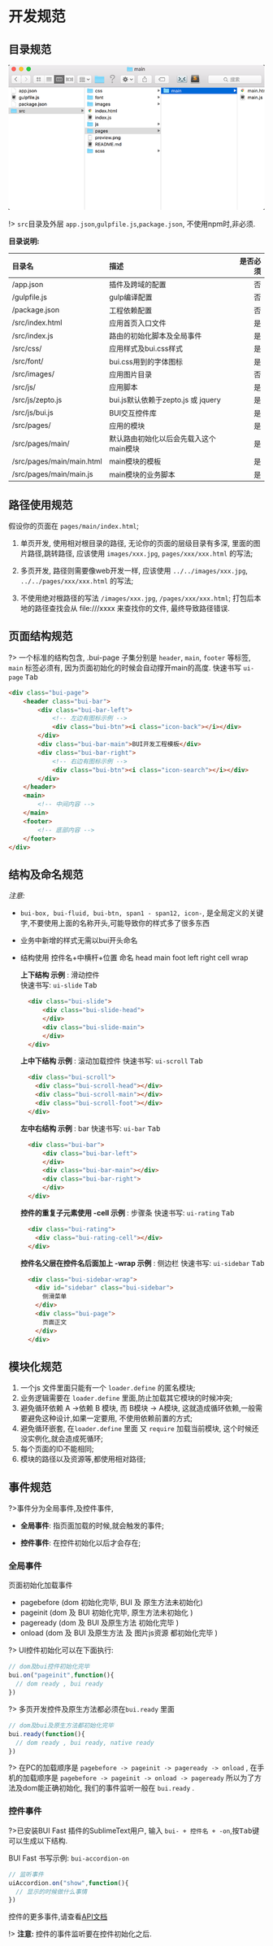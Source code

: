 # 开发规范


## 目录规范

![BUI 单页示例目录说明](../static/images/router/catalog.png)  

!> `src`目录及外层 `app.json`,`gulpfile.js`,`package.json`, 不使用npm时,非必须.

**目录说明:**

| **目录名**   | **描述**               | **是否必须**               |
|:------------- |:--------------------------------|--------------:|
| /app.json | 插件及跨域的配置        | 否 |
| /gulpfile.js | gulp编译配置        | 否 |
| /package.json | 工程依赖配置        | 否 |
| /src/index.html | 应用首页入口文件        | 是 |
| /src/index.js   | 路由的初始化脚本及全局事件     | 是 |
| /src/css/       | 应用样式及bui.css样式        | 是 |
| /src/font/      | bui.css用到的字体图标        | 是 |
| /src/images/       | 应用图片目录        | 否 |
| /src/js/       | 应用脚本        | 是 |
| /src/js/zepto.js   | bui.js默认依赖于zepto.js 或 jquery      | 是 |
| /src/js/bui.js     | BUI交互控件库        | 是 |
| /src/pages/       | 应用的模块        | 是 |
| /src/pages/main/       | 默认路由初始化以后会先载入这个main模块        | 是 |
| /src/pages/main/main.html | main模块的模板        | 是 |
| /src/pages/main/main.js   | main模块的业务脚本     | 是 |

## 路径使用规范

假设你的页面在 `pages/main/index.html`;

1. 单页开发, 使用相对根目录的路径, 无论你的页面的层级目录有多深, 里面的图片路径,跳转路径, 应该使用 `images/xxx.jpg`, `pages/xxx/xxx.html` 的写法;

2. 多页开发, 路径则需要像web开发一样, 应该使用 `../../images/xxx.jpg`, `../../pages/xxx/xxx.html` 的写法;

3. 不使用绝对根路径的写法 `/images/xxx.jpg`, `/pages/xxx/xxx.html`; 打包后本地的路径查找会从 file:///xxxx 来查找你的文件, 最终导致路径错误.

## 页面结构规范
?> 一个标准的结构包含, .bui-page 子集分别是 `header`, `main`, `footer` 等标签, `main` 标签必须有, 因为页面初始化的时候会自动撑开main的高度. 快速书写 `ui-page` <kbd>Tab</kbd>

```html
<div class="bui-page">
    <header class="bui-bar">
        <div class="bui-bar-left">
            <!-- 左边有图标示例 -->
            <div class="bui-btn"><i class="icon-back"></i></div>
        </div>
        <div class="bui-bar-main">BUI开发工程模板</div>
        <div class="bui-bar-right">
            <!-- 右边有图标示例 -->
            <div class="bui-btn"><i class="icon-search"></i></div>
        </div>
    </header>
    <main>
        <!-- 中间内容 -->
    </main>
    <footer>
        <!-- 底部内容 -->
    </footer>
</div>
```

## 结构及命名规范

*注意:*
* `bui-box, bui-fluid, bui-btn, span1 - span12, icon-`, 是全局定义的关键字,不要使用上面的名称开头,可能导致你的样式多了很多东西
* 业务中新增的样式无需以bui开头命名
* 结构使用 控件名+中横杆+位置 命名 head main foot left right cell wrap

  **上下结构 示例** : 滑动控件  
  快速书写: `ui-slide` <kbd>Tab</kbd>

  ```html
    <div class="bui-slide">
        <div class="bui-slide-head">
        </div>
        <div class="bui-slide-main">
        </div>
    </div>
  ```
  **上中下结构 示例** : 滚动加载控件 
  快速书写: `ui-scroll` <kbd>Tab</kbd>

  ```html
    <div class="bui-scroll">
      <div class="bui-scroll-head"></div>
      <div class="bui-scroll-main"></div>
      <div class="bui-scroll-foot"></div>
    </div>
  ```
  **左中右结构 示例** : bar
  快速书写: `ui-bar` <kbd>Tab</kbd>

  ```html
    <div class="bui-bar">
        <div class="bui-bar-left">
        </div>
        <div class="bui-bar-main"></div>
        <div class="bui-bar-right">
        </div>
    </div>
  ```
  **控件的重复子元素使用 -cell 示例** : 步骤条
  快速书写: `ui-rating` <kbd>Tab</kbd>

  ```html
    <div class="bui-rating">
      <div class="bui-rating-cell"></div>
    </div>
  ```
  **控件名父层在控件名后面加上 -wrap 示例** : 侧边栏
  快速书写: `ui-sidebar` <kbd>Tab</kbd>

  ```html
    <div class="bui-sidebar-wrap">
      <div id="sidebar" class="bui-sidebar">
        侧滑菜单
      </div>
      <div class="bui-page">
        页面正文
      </div>
    </div>
  ```



## 模块化规范

1. 一个js 文件里面只能有一个 `loader.define` 的匿名模块;
2. 业务逻辑需要在 `loader.define` 里面,防止加载其它模块的时候冲突;
3. 避免循环依赖 A ->依赖 B 模块, 而 B模块 -> A模块, 这就造成循环依赖,一般需要避免这种设计,如果一定要用, 不使用依赖前置的方式;
4. 避免循环嵌套, 在`loader.define` 里面 又 `require` 加载当前模块, 这个时候还没实例化,就会造成死循环;
5. 每个页面的ID不能相同;
6. 模块的路径以及资源等,都使用相对路径;

## 事件规范

?>事件分为全局事件,及控件事件, 

- **全局事件**: 指页面加载的时候,就会触发的事件;

- **控件事件**: 在控件初始化以后才会存在;


### 全局事件

页面初始化加载事件

- pagebefore (dom 初始化完毕, BUI 及 原生方法未初始化)
- pageinit (dom 及 BUI 初始化完毕, 原生方法未初始化 )
- pageready (dom 及 BUI 及原生方法 初始化完毕 )
- onload (dom 及 BUI 及原生方法 及 图片js资源 都初始化完毕 )

?> UI控件初始化可以在下面执行: 

```js
// dom及bui控件初始化完毕 
bui.on("pageinit",function(){
  // dom ready , bui ready
})
```

?> 多页开发控件及原生方法都必须在`bui.ready` 里面

```js
// dom及bui及原生方法都初始化完毕 
bui.ready(function(){
  // dom ready , bui ready, native ready 
})
```

?> 在PC的加载顺序是 `pagebefore -> pageinit -> pageready -> onload` , 在手机的加载顺序是 `pagebefore -> pageinit -> onload -> pageready` 所以为了方法及dom能正确初始化, 我们的事件监听一般在 `bui.ready` . 

### 控件事件

?>已安装BUI Fast 插件的SublimeText用户, 输入 `bui- + 控件名 + -on`,按<kbd>Tab</kbd>键可以生成以下结构. 

BUI Fast 书写示例: `bui-accordion-on`

```js
// 监听事件
uiAccordion.on("show",function(){
  // 显示的时候做什么事情
})

```
控件的更多事件,请查看[API文档](http://www.easybui.com/demo/api/)

!> <strong class="hint">注意:</strong> 控件的事件监听要在控件初始化之后. 

